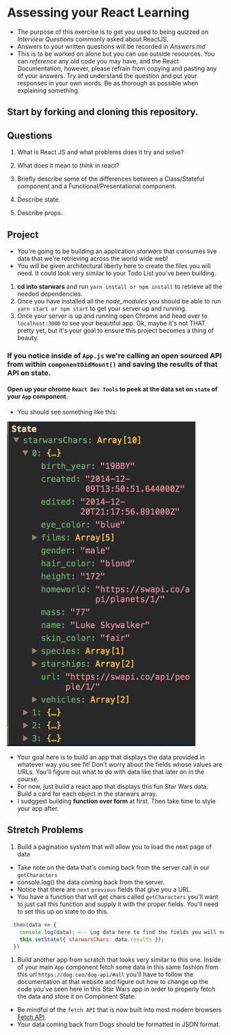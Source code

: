 # Assessing your React Learning

- The purpose of this exercise is to get you used to being quizzed on _Interview Questions_ commonly asked about ReactJS.
- Answers to your written questions will be recorded in _Answers.md_
- This is to be worked on alone but you can use outside resources. You can _reference_ any old code you may have, and the React Documentation, however, please refrain from copying and pasting any of your answers. Try and understand the question and put your responses in your own words. Be as thorough as possible when explaining something.

## Start by forking and cloning this repository.

## Questions

1. What is React JS and what problems does it try and solve?

1. What does it mean to _think_ in react?

1. Briefly describe some of the differences between a Class/Stateful component and a Functional/Presentational component.

1. Describe state.

1. Describe props.

## Project

- You're going to be building an application _starwars_ that consumes live data that we're retrieving across the world wide web!
- You will be given architectural liberty here to create the files you will need. It could look very similar to your Todo List you've been building.

1. **cd into starwars** and run `yarn install or npm install` to retrieve all the needed dependencies.
1. Once you have installed all the _node_modules_ you should be able to run `yarn start or npm start` to get your server up and running.
1. Once your server is up and running open Chrome and head over to `localhost:3000` to see your beautiful app. Ok, maybe it's not THAT pretty yet, but it's your goal to ensure this project becomes a thing of beauty.

### If you notice inside of `App.js` we're calling an open sourced **API** from within `componentDidMount()` and saving the results of that API on state.

#### Open up your chrome `React Dev Tools` to peek at the data set on `state` of your `App` component.

- You should see something like this:

![Star Wars state data](starwars_data.png)

- Your goal here is to build an app that displays the data provided in whatever way you see fit! Don't worry about the fields whose values are URLs. You'll figure out what to do with data like that later on in the course.
- For now, just build a react app that displays this fun Star Wars data. Build a card for each object in the starwars array.
- I sudggest building **function over form** at first. Then take time to style your app after.

## Stretch Problems

1.  Build a pagination system that will allow you to load the next page of data

- Take note on the data that's coming back from the server call in our `getCharacters`
- console.log() the data coming back from the server.
- Notice that there are `next` `previous` fields that give you a URL.
- You have a function that will get chars called `getCharacters` you'll want to just call this function and supply it with the proper fields. You'll need to set this up on state to do this.

```js
 .then(data => {
    console.log(data); <-- Log data here to find the fields you will need.
    this.setState({ starwarsChars: data.results });
  })
```

1.  Build another app from scratch that looks very similar to this one. Inside of your main `App` component fetch some data in this same fashion from this url `https://dog.ceo/dog-api/#all` you'll have to follow the documentation at that website and figure out how to change up the code you've seen here in this Star Wars app in order to properly fetch the data and store it on Component State.

- Be mindful of the `fetch API` that is now built into most modern browsers [Fetch API](https://developer.mozilla.org/en-US/docs/Web/API/Fetch_API/Using_Fetch).
- Your data coming back from Dogs should be formatted in JSON format.
